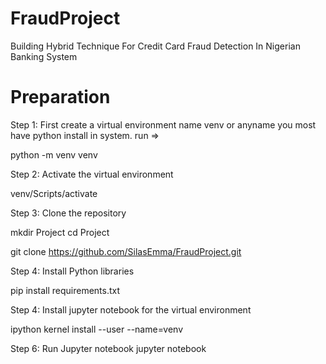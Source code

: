 # FraudProject
Building Hybrid Technique For Credit Card Fraud Detection In Nigerian Banking System

# Preparation
Step 1: First create a virtual environment name venv or anyname you most have python install in system. run =>

python -m venv venv

Step 2: Activate the virtual environment

venv/Scripts/activate

Step 3: Clone the repository

mkdir Project
cd Project

git clone https://github.com/SilasEmma/FraudProject.git

Step 4: Install Python libraries

pip install requirements.txt

Step 4: Install jupyter notebook for the virtual environment

ipython kernel install --user --name=venv

Step 6: Run Jupyter notebook
jupyter notebook
